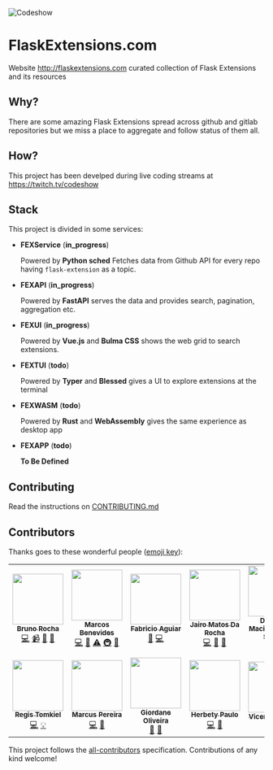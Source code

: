 ![Codeshow](https://github.com/flask-extensions/flaskextensions.com/workflows/Codeshow/badge.svg)

# FlaskExtensions.com

Website http://flaskextensions.com curated collection of Flask Extensions and its resources


## Why?

There are some amazing Flask Extensions spread across github and gitlab repositories but we miss a place to aggregate and follow status of them all.

## How?

This project has been develped during live coding streams at https://twitch.tv/codeshow

## Stack

This project is divided in some services:

- **FEXService** (__in_progress__)

  Powered by **Python sched** Fetches data from Github API for every repo having `flask-extension` as a topic.

- **FEXAPI** (__in_progress__)

  Powered by **FastAPI** serves the data and provides search, pagination, aggregation etc.

- **FEXUI** (__in_progress__)

  Powered by **Vue.js** and **Bulma CSS** shows the web grid to search extensions.

- **FEXTUI** (__todo__)

  Powered by **Typer** and **Blessed** gives a UI to explore extensions at the terminal

- **FEXWASM** (__todo__)

  Powered by **Rust** and **WebAssembly** gives the same experience as desktop app

- **FEXAPP** (__todo__)

  **To Be Defined**


## Contributing

Read the instructions on [CONTRIBUTING.md](CONTRIBUTING.md)


## Contributors

Thanks goes to these wonderful people ([emoji key](https://allcontributors.org/docs/en/emoji-key)):

<!-- ALL-CONTRIBUTORS-LIST:START - Do not remove or modify this section -->
<!-- prettier-ignore-start -->
<!-- markdownlint-disable -->
<table>
  <tr>
    <td align="center"><a href="http://brunorocha.org"><img src="https://avatars2.githubusercontent.com/u/458654?v=4" width="100px;" alt=""/><br /><sub><b>Bruno Rocha</b></sub></a><br /><a href="https://github.com/flask-extensions/flaskextensions.com/commits?author=rochacbruno" title="Code">💻</a> <a href="#video-rochacbruno" title="Videos">📹</a> <a href="#ideas-rochacbruno" title="Ideas, Planning, & Feedback">🤔</a> <a href="#maintenance-rochacbruno" title="Maintenance">🚧</a></td>
    <td align="center"><a href="https://mtrsk.gitlab.io/"><img src="https://avatars0.githubusercontent.com/u/16356569?v=4" width="100px;" alt=""/><br /><sub><b>Marcos Benevides</b></sub></a><br /><a href="https://github.com/flask-extensions/flaskextensions.com/commits?author=mtrsk" title="Code">💻</a> <a href="https://github.com/flask-extensions/flaskextensions.com/pulls?q=is%3Apr+reviewed-by%3Amtrsk" title="Reviewed Pull Requests">👀</a> <a href="https://github.com/flask-extensions/flaskextensions.com/commits?author=mtrsk" title="Tests">⚠️</a> <a href="#infra-mtrsk" title="Infrastructure (Hosting, Build-Tools, etc)">🚇</a> <a href="#maintenance-mtrsk" title="Maintenance">🚧</a></td>
    <td align="center"><a href="https://fabricio-aguiar.github.io/"><img src="https://avatars1.githubusercontent.com/u/17153022?v=4" width="100px;" alt=""/><br /><sub><b>Fabricio Aguiar</b></sub></a><br /><a href="https://github.com/flask-extensions/flaskextensions.com/pulls?q=is%3Apr+reviewed-by%3Afabricio-aguiar" title="Reviewed Pull Requests">👀</a> <a href="https://github.com/flask-extensions/flaskextensions.com/commits?author=fabricio-aguiar" title="Code">💻</a></td>
    <td align="center"><a href="http://jairomr.com.br"><img src="https://avatars0.githubusercontent.com/u/7321240?v=4" width="100px;" alt=""/><br /><sub><b>Jairo Matos Da Rocha</b></sub></a><br /><a href="https://github.com/flask-extensions/flaskextensions.com/commits?author=jairomr" title="Code">💻</a> <a href="https://github.com/flask-extensions/flaskextensions.com/commits?author=jairomr" title="Documentation">📖</a> <a href="https://github.com/flask-extensions/flaskextensions.com/pulls?q=is%3Apr+reviewed-by%3Ajairomr" title="Reviewed Pull Requests">👀</a></td>
    <td align="center"><a href="https://github.com/ddauriol"><img src="https://avatars0.githubusercontent.com/u/44655942?v=4" width="100px;" alt=""/><br /><sub><b>Douglas Maciel d'Auriol Souza</b></sub></a><br /><a href="https://github.com/flask-extensions/flaskextensions.com/commits?author=ddauriol" title="Code">💻</a></td>
    <td align="center"><a href="https://github.com/marcosf63"><img src="https://avatars1.githubusercontent.com/u/4137898?v=4" width="100px;" alt=""/><br /><sub><b>Marcos Oliveira</b></sub></a><br /><a href="https://github.com/flask-extensions/flaskextensions.com/commits?author=marcosf63" title="Code">💻</a></td>
    <td align="center"><a href="http://youtube.com/c/eduardomendes"><img src="https://avatars1.githubusercontent.com/u/6801122?v=4" width="100px;" alt=""/><br /><sub><b>Eduardo Mendes</b></sub></a><br /><a href="#tutorial-dunossauro" title="Tutorials">✅</a> <a href="#video-dunossauro" title="Videos">📹</a> <a href="https://github.com/flask-extensions/flaskextensions.com/commits?author=dunossauro" title="Code">💻</a> <a href="https://github.com/flask-extensions/flaskextensions.com/pulls?q=is%3Apr+reviewed-by%3Adunossauro" title="Reviewed Pull Requests">👀</a></td>
  </tr>
  <tr>
    <td align="center"><a href="https://blog.doseextra.com"><img src="https://avatars1.githubusercontent.com/u/15989303?v=4" width="100px;" alt=""/><br /><sub><b>Regis Tomkiel</b></sub></a><br /><a href="https://github.com/flask-extensions/flaskextensions.com/commits?author=rtomkiel" title="Code">💻</a> <a href="#example-rtomkiel" title="Examples">💡</a></td>
    <td align="center"><a href="http://spacedevs.com.br"><img src="https://avatars2.githubusercontent.com/u/9499562?v=4" width="100px;" alt=""/><br /><sub><b>Marcus Pereira</b></sub></a><br /><a href="https://github.com/flask-extensions/flaskextensions.com/commits?author=MarcusMann" title="Code">💻</a> <a href="#ideas-MarcusMann" title="Ideas, Planning, & Feedback">🤔</a></td>
    <td align="center"><a href="https://devgiordane.com"><img src="https://avatars1.githubusercontent.com/u/7908354?v=4" width="100px;" alt=""/><br /><sub><b>Giordane Oliveira</b></sub></a><br /><a href="#design-devgiordane" title="Design">🎨</a> <a href="#ideas-devgiordane" title="Ideas, Planning, & Feedback">🤔</a></td>
    <td align="center"><a href="https://www.linkedin.com/in/herbety-paulo-aa9a2b186/"><img src="https://avatars0.githubusercontent.com/u/51804133?v=4" width="100px;" alt=""/><br /><sub><b>Herbety Paulo</b></sub></a><br /><a href="https://github.com/flask-extensions/flaskextensions.com/commits?author=Pbezerra-dev" title="Code">💻</a> <a href="https://github.com/flask-extensions/flaskextensions.com/commits?author=Pbezerra-dev" title="Documentation">📖</a></td>
    <td align="center"><a href="http://www.vicentemarcal.unir.br"><img src="https://avatars2.githubusercontent.com/u/26264782?v=4" width="100px;" alt=""/><br /><sub><b>Vicente Marçal</b></sub></a><br /><a href="https://github.com/flask-extensions/flaskextensions.com/pulls?q=is%3Apr+reviewed-by%3Ariverfount" title="Reviewed Pull Requests">👀</a> <a href="https://github.com/flask-extensions/flaskextensions.com/commits?author=riverfount" title="Documentation">📖</a></td>
    <td align="center"><a href="https://github.com/walison17"><img src="https://avatars3.githubusercontent.com/u/14242043?v=4" width="100px;" alt=""/><br /><sub><b>Walison Filipe</b></sub></a><br /><a href="#ideas-walison17" title="Ideas, Planning, & Feedback">🤔</a></td>
  </tr>
</table>

<!-- markdownlint-enable -->
<!-- prettier-ignore-end -->
<!-- ALL-CONTRIBUTORS-LIST:END -->

This project follows the [all-contributors](https://github.com/all-contributors/all-contributors) specification. Contributions of any kind welcome!
